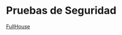 # Pruebas de Seguridad

[FullHouse](Pruebas%20de%20Seguridad%209a1580ceb92a4028ba87c9f9c8a1c97c/FullHouse%20dd3498b47e944d6ea7e66ba0a5998e31.csv)